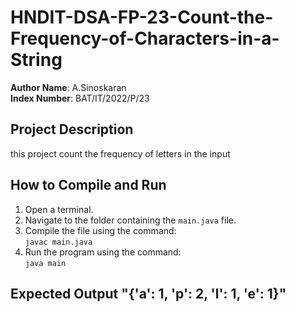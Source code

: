 # HNDIT-DSA-FP-23-Count-the-Frequency-of-Characters-in-a-String




**Author Name**: A.Sinoskaran  
**Index Number**: BAT/IT/2022/P/23  

## Project Description
this project count the frequency of letters in the input 

## How to Compile and Run
1. Open a terminal.
2. Navigate to the folder containing the `main.java` file.
3. Compile the file using the command:  
   `javac main.java`
4. Run the program using the command:  
   `java main`

## Expected Output  "{'a': 1, 'p': 2, 'l': 1, 'e': 1}"
